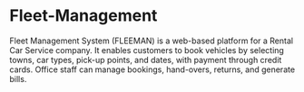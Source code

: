 # Fleet-Management
Fleet Management System (FLEEMAN) is a web-based platform for a Rental Car Service company. It enables customers to book vehicles by selecting towns, car types, pick-up points, and dates, with payment through credit cards. Office staff can manage bookings, hand-overs, returns, and generate bills.
